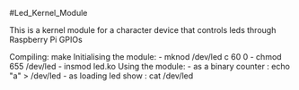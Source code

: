 #Led_Kernel_Module

This is a kernel module for a character device that controls leds through Raspberry Pi GPIOs

Compiling: make
Initialising the module: 
	- mknod /dev/led c 60 0
	- chmod 655 /dev/led
	- insmod led.ko
Using the module:
	- as a binary counter : echo "a" > /dev/led
	- as loading led show : cat /dev/led
